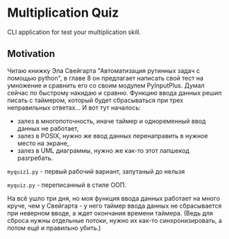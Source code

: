 # Multiplication Quiz
CLI application for test your multiplication skill.
## Motivation
Читаю книжку Эла Свейгарта "Автоматизация рутинных задач с помощью python",
в главе 8 он предлагает написать свой тест на умножение и сравнить его со
своим модулем PyInputPlus. Думал сейчас по быстрому накидаю и сравню. 
Функцию ввода данных решил писать с таймером, который будет сбрасываться при 
трех неправильных ответах... И вот тут началось:
- залез в многопоточность, иначе таймер и одноременный ввод данных не работает,
- залез в POSIX, нужно же ввод данных перенаправить  в нужное место на экране,
- залез в UML диаграммы, нужно же как-то этот лапшекод разгребать.

`myquiz1.py` - первый рабочий вариант, запутаный до нельзя

`myquiz.py` - переписанный в стиле ООП.

На всё ушло три дня, но моя функция ввода данных работает на много круче,
чем у Свейгарта - у него таймер ввода данных не сбрасывается при неверном 
вводе, а ждет окончания времени таймера. (Ведь для сброса нужны отдельные потоки,
нужно их как-то синхронизировать, а потом ещё и правильно убить.)

